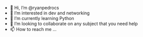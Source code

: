 - 👋 Hi, I’m @ryanpedrocs
- 👀 I’m interested in dev and networking
- 🌱 I’m currently learning Python
- 💞️ I’m looking to collaborate on any subject that you need help
- 📫 How to reach me ...

<!---
ryanpedrocs/ryanpedrocs is a ✨ special ✨ repository because its `README.md` (this file) appears on your GitHub profile.
You can click the Preview link to take a look at your changes.
--->
